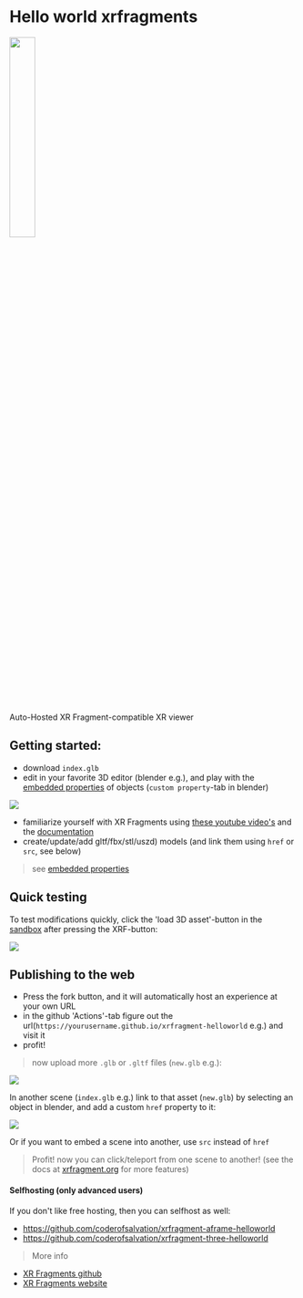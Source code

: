 # Hello world xrfragments

<img src="https://xrfragment.org/example/assets/logo.png" width="30%"/>

Auto-Hosted XR Fragment-compatible XR viewer
<br>

## Getting started:

* download `index.glb`
* edit in your favorite 3D editor (blender e.g.), and play with the [embedded properties](https://xrfragment.org/#%F0%9F%93%9C%20XR%20fragments) of objects (`custom property`-tab in blender)

<img src="https://i.imgur.com/Y8k9JL5.png"/>

* familiarize yourself with XR Fragments using [these youtube video's](https://www.youtube.com/playlist?list=PLctjJGlTmeE64XPSQER2BSbjmqVGaWM4J) and the [documentation](https://xrfragment.org)
* create/update/add gltf/fbx/stl/uszd) models (and link them using `href` or `src`, see below)

>  see [embedded properties](https://xrfragment.org/#%F0%9F%93%9C%20XR%20fragments) 

## Quick testing

To test modifications quickly, click the 'load 3D asset'-button in the [sandbox](https://xrfragment.org/example/aframe/sandbox) after pressing the XRF-button:

<img src="https://i.imgur.com/WTzbLwh.png"/>

##  Publishing to the web

* Press the fork button, and it will automatically host an experience at your own URL
* in the github 'Actions'-tab figure out the url(`https://yourusername.github.io/xrfragment-helloworld` e.g.) and visit it
* profit!

> now upload more `.glb` or `.gltf` files (`new.glb` e.g.):

<img src="https://i.imgur.com/MsmZJDQ.png"/>

In another scene (`index.glb` e.g.) link to that asset (`new.glb`) by selecting an object in blender, and add a custom `href` property to it:

<img src="https://i.imgur.com/smkwHYv.png"/>

Or if you want to embed a scene into another, use `src` instead of `href`

> Profit! now you can click/teleport from one scene to another! (see the docs at [xrfragment.org](https://xrfragment.org) for more features)

#### Selfhosting (only advanced users)

If you don't like free hosting, then you can selfhost as well:

* https://github.com/coderofsalvation/xrfragment-aframe-helloworld
* https://github.com/coderofsalvation/xrfragment-three-helloworld

> More info 

* [XR Fragments github](https://github.com/coderofsalvation/xrfragment)
* [XR Fragments website](https://xrfragment.org)
